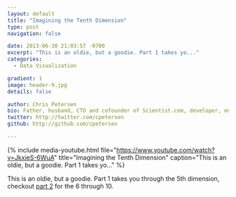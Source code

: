 ```yaml
---
layout: default
title: "Imagining the Tenth Dimension"
type: post
navigation: false

date: 2013-06-30 21:03:57 -0700
excerpt: "This is an oldie, but a goodie. Part 1 takes yo..."
categories:
  - Data Visualization

gradient: 1
image: header-9.jpg
details: false

author: Chris Petersen
bio: Father, husband, CTO and cofounder of Scientist.com, developer, entrepreneur and technologist.
twitter: http://twitter.com/cpetersen
github: http://github.com/cpetersen

---
```


{% include media-youtube.html file="https://www.youtube.com/watch?v=JkxieS-6WuA" title="Imagining the Tenth Dimension" caption="This is an oldie, but a goodie. Part 1 takes yo..." %}

 This is an oldie, but a goodie. Part 1 takes you through the 5th dimension, checkout   [part 2](http://www.youtube.com/watch?v=ySBaYMESb8o)   for the 6 through 10. 

 
